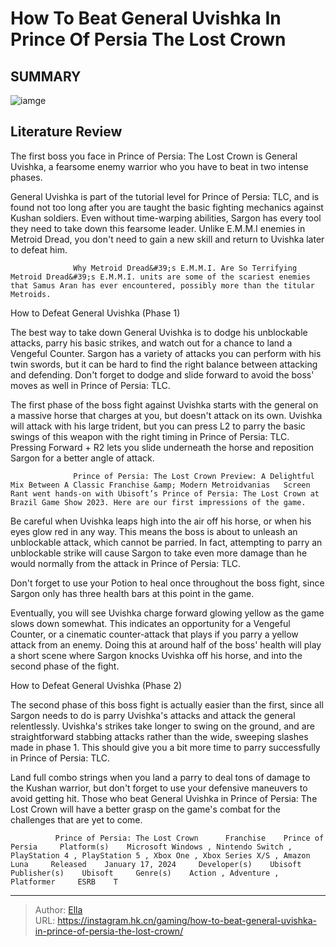 # How To Beat General Uvishka In Prince Of Persia The Lost Crown


## SUMMARY 

![iamge](https://static1.srcdn.com/wordpress/wp-content/uploads/2024/01/how-to-beat-general-uvishka-in-prince-of-persia-the-lost-crown.jpg)

## Literature Review

The first boss you face in Prince of Persia: The Lost Crown is General Uvishka, a fearsome enemy warrior who you have to beat in two intense phases.





General Uvishka is part of the tutorial level for Prince of Persia: TLC, and is found not too long after you are taught the basic fighting mechanics against Kushan soldiers. Even without time-warping abilities, Sargon has every tool they need to take down this fearsome leader. Unlike E.M.M.I enemies in Metroid Dread, you don&#39;t need to gain a new skill and return to Uvishka later to defeat him.




                  Why Metroid Dread&#39;s E.M.M.I. Are So Terrifying   Metroid Dread&#39;s E.M.M.I. units are some of the scariest enemies that Samus Aran has ever encountered, possibly more than the titular Metroids.   


 How to Defeat General Uvishka (Phase 1) 
          

The best way to take down General Uvishka is to dodge his unblockable attacks, parry his basic strikes, and watch out for a chance to land a Vengeful Counter. Sargon has a variety of attacks you can perform with his twin swords, but it can be hard to find the right balance between attacking and defending. Don&#39;t forget to dodge and slide forward to avoid the boss&#39; moves as well in Prince of Persia: TLC.

The first phase of the boss fight against Uvishka starts with the general on a massive horse that charges at you, but doesn&#39;t attack on its own. Uvishka will attack with his large trident, but you can press L2 to parry the basic swings of this weapon with the right timing in Prince of Persia: TLC. Pressing Forward &#43; R2 lets you slide underneath the horse and reposition Sargon for a better angle of attack.




                  Prince of Persia: The Lost Crown Preview: A Delightful Mix Between A Classic Franchise &amp; Modern Metroidvanias   Screen Rant went hands-on with Ubisoft’s Prince of Persia: The Lost Crown at Brazil Game Show 2023. Here are our first impressions of the game.   

Be careful when Uvishka leaps high into the air off his horse, or when his eyes glow red in any way. This means the boss is about to unleash an unblockable attack, which cannot be parried. In fact, attempting to parry an unblockable strike will cause Sargon to take even more damage than he would normally from the attack in Prince of Persia: TLC.



Don&#39;t forget to use your Potion to heal once throughout the boss fight, since Sargon only has three health bars at this point in the game.




Eventually, you will see Uvishka charge forward glowing yellow as the game slows down somewhat. This indicates an opportunity for a Vengeful Counter, or a cinematic counter-attack that plays if you parry a yellow attack from an enemy. Doing this at around half of the boss&#39; health will play a short scene where Sargon knocks Uvishka off his horse, and into the second phase of the fight.






 How to Defeat General Uvishka (Phase 2) 
          

The second phase of this boss fight is actually easier than the first, since all Sargon needs to do is parry Uvishka&#39;s attacks and attack the general relentlessly. Uvishka&#39;s strikes take longer to swing on the ground, and are straightforward stabbing attacks rather than the wide, sweeping slashes made in phase 1. This should give you a bit more time to parry successfully in Prince of Persia: TLC.

Land full combo strings when you land a parry to deal tons of damage to the Kushan warrior, but don&#39;t forget to use your defensive maneuvers to avoid getting hit. Those who beat General Uvishka in Prince of Persia: The Lost Crown will have a better grasp on the game&#39;s combat for the challenges that are yet to come.

              Prince of Persia: The Lost Crown      Franchise    Prince of Persia     Platform(s)    Microsoft Windows , Nintendo Switch , PlayStation 4 , PlayStation 5 , Xbox One , Xbox Series X/S , Amazon Luna     Released    January 17, 2024     Developer(s)    Ubisoft     Publisher(s)    Ubisoft     Genre(s)    Action , Adventure , Platformer     ESRB    T      





---

> Author: [Ella](https://instagram.hk.cn/)  
> URL: https://instagram.hk.cn/gaming/how-to-beat-general-uvishka-in-prince-of-persia-the-lost-crown/  

